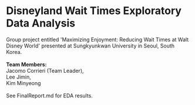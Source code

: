 # Disneyland Wait Times Exploratory Data Analysis
Group project entitled 'Maximizing Enjoyment: Reducing Wait Times at Walt Disney World' presented at Sungkyunkwan University in Seoul, South Korea. \
\
**Team Members:** \
Jacomo Corrieri (Team Leader), \
Lee Jimin, \
Kim Minyeong \
\
See FinalReport.md for EDA results.
